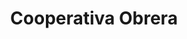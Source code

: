 ---
title: "Cooperativa Obrera"
url: /general-fernandez-oro/cooperativa-obrera-bartolome-mitre/
shop: comodidad
---